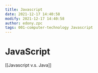 ```yaml
---
title: Javascript
date: 2021-12-17 14:40:58
modify: 2021-12-17 14:40:58
author: edony.zpc
tags: 001-computer-technology Javascript
---
```


# JavaScript

[[Javascript v.s. Java]]
